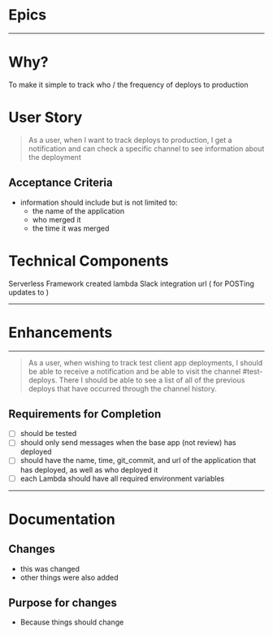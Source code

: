 # Epics

---

# Why?
To make it simple to track who / the frequency of deploys to production

# User Story
> As a user, when I want to track deploys to production, I get a notification and can check a specific channel to see information about the deployment

## Acceptance Criteria
- information should include but is not limited to:
  - the name of the application
  - who merged it
  - the time it was merged

# Technical Components
Serverless Framework created lambda
Slack integration url ( for POSTing updates to )

---

# Enhancements 

--- 

> As a user, when wishing to track test client app deployments, I should be able to receive a notification and be able to visit the channel #test-deploys. There I should be able to see a list of all of the previous deploys that have occurred through the channel history.

## Requirements for Completion
- [ ] should be tested
- [ ] should only send messages when the base app (not review) has deployed
- [ ] should have the name, time, git_commit, and url of the application that has deployed, as well as who deployed it
- [ ] each Lambda should have all required environment variables

---

# Documentation

## Changes
- this was changed
- other things were also added

## Purpose for changes
- Because things should change